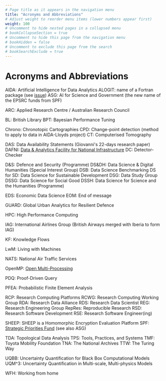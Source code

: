 ```yaml
---
# Page title as it appears in the navigation menu
title: "Acronyms and Abbreviations"
# Adjust weight to reorder menu items (lower numbers appear first)
weight: 100
# Uncomment to hide nested pages in a collapsed menu
# bookCollapseSection = true
# Uncomment to hide this page from the navigation menu
# bookHidden = false
# Uncomment to exclude this page from the search
# bookSearchExclude = true
---
```


# Acronyms and Abbreviations

AIDA: Artificial Intelligence for Data Analytics
ALOGIT: name of a Fortran package (see [issue](https://github.com/alan-turing-institute/Hut23/issues/295))
ASG: AI for Science and Government (the new name of the EPSRC funds from SPF)

ARC: Applied Research Centre / Australian Research Council

BL: British Library
BPT: Bayesian Performance Tuning

Chrono: Chronotopic Cartographies
CPD: Change-point detection (method to apply to data in AIDA-Lloyds project)
CT: Computerised Tomography

DAS: Data Availability Statements (Giovanni's 22-days research paper)
DAFNI: [Data & Analytics Facility for National Infrastructure](https://www.dafni.ac.uk/)
DC: Detector-Checker

D&S: Defence and Security (Programme)
DS&DH: Data Science & Digital Humanities (Special Interest Group)
DSB: Data Science Benchmarking
DS for SD: Data Science for Sustainable Development
DSG: Data Study Group
DSSG: Data Science for Social Good
DSSH: Data Science for Science and the Humanities (Programme)

EDS: Economic Data Science
EOM: End of message

GUARD: Global Urban Analytics for Resilient Defence

HPC: High Performance Computing

IAG: International Airlines Group (British Airways merged with Iberia to form IAG)

KF: Knowledge Flows

LwM: Living with Machines

NATS: National Air Traffic Services

OpenMP: [Open Multi-Processing](https://en.wikipedia.org/wiki/OpenMP)

PDQ:  Proof-Driven Query

PFEA: Probabilistic Finite Element Analysis

RCP: Research Computing Platforms
RCWG: Research Computing Working Group
RDA: Research Data Alliance
RDS: Research Data Scientist
REG: Research Engineering Group
RepRes: Reproducible Research
RSD: Research Software Development
RSE: Research Software Engineer(ing)

SHEEP: SHEEP is a Homomorphic Encryption Evaluation Platform
SPF: [Strategic Priorities Fund](https://www.turing.ac.uk/research/research-programmes/artificial-intelligence-ai/programme-articles/alan-turing-institute-spearhead-new-cutting-edge-data-science-and-ai-research-after-ps48-million) (see also ASG)

TDA: Topological Data Analysis
TPS: Tools, Practices, and Systems
TMF: Toyota Mobility Foundation
TNA: The National Archives
TTW: The Turing Way

UQBB: Uncertainty Quantification for Black Box Computational Models
UQM^3: Uncertainty Quantification in Multi-scale, Multi-physics Models

WFH: Working from home
